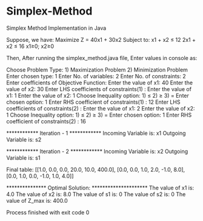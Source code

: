 # Simplex-Method
Simplex Method Implementation in Java

Suppose, we have:
  Maximize Z = 40x1 + 30x2 
  Subject to:
          x1 + x2 ≤ 12
          2x1 + x2 ≤ 16
          x1≥0; x2≥0
          
Then, After running the simplex_method.java file, Enter values in console as:

Choose Problem Type:
		 1) Maximization Problem 
		 2) Minimization Problem
Enter chosen type: 1
Enter No. of variables: 2
Enter No. of constraints: 2
Enter coefficients of Objective Function:
Enter the value of x1: 40
Enter the value of x2: 30
Enter LHS coefficients of constraints(1) : 
Enter the value of x1: 1
Enter the value of x2: 1
Choose Inequality option: 
		 1) ≤ 
		 2) ≥ 
		 3) = 
Enter chosen option: 1
Enter RHS coefficient of constraints(1) : 12
Enter LHS coefficients of constraints(2) : 
Enter the value of x1: 2
Enter the value of x2: 1
Choose Inequality option: 
		 1) ≤ 
		 2) ≥ 
		 3) = 
Enter chosen option: 1
Enter RHS coefficient of constraints(2) : 16

************ Iteration - 1 ************
Incoming Variable is: x1
Outgoing Variable is: s2

************ Iteration - 2 ************
Incoming Variable is: x2
Outgoing Variable is: s1


Final table: [[1.0, 0.0, 0.0, 20.0, 10.0, 400.0], [0.0, 0.0, 1.0, 2.0, -1.0, 8.0], [0.0, 1.0, 0.0, -1.0, 1.0, 4.0]]

*************** Optimal Solution: *********************
The value of x1 is: 4.0
The value of x2 is: 8.0
The value of s1 is: 0
The value of s2 is: 0
The value of Z_max is: 400.0

Process finished with exit code 0
